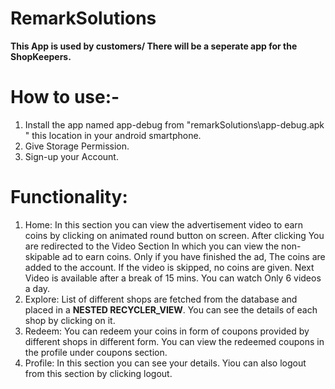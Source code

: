 # RemarkSolutions

**This App is used by customers/ There will be a seperate app for the ShopKeepers.**

# How to use:-
1. Install the app named app-debug from "remarkSolutions\app-debug.apk
" this location in your android smartphone.
2. Give Storage Permission.
3. Sign-up your Account.

# Functionality:
1. Home:
In this section you can view the advertisement video to earn coins by clicking on animated round button on screen. After clicking You are redirected to the Video Section In which you can view the non-skipable ad to earn coins. Only if you have finished the ad, The coins are added to the account. If the video is skipped, no coins are given. Next Video is available after a break of 15 mins. You can watch Only 6 videos a day.
2. Explore:
List of different shops are fetched from the database and placed in a **NESTED RECYCLER_VIEW**. You can see the details of each shop by clicking on it.
3. Redeem:
You can redeem your coins in form of coupons provided by different shops in different form. You can view the redeemed coupons in the profile under coupons section.
4. Profile:
In this section you can see your details. Yiou can also logout from this section by clicking logout.


